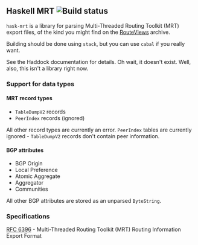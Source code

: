 ## Haskell MRT ![Build status](https://travis-ci.org/codebje/hask-mrt.svg)

`hask-mrt` is a library for parsing Multi-Threaded Routing Toolkit (MRT) export
files, of the kind you might find on the [RouteViews][RV] archive.

Building should be done using `stack`, but you can use `cabal` if you really
want.

See the Haddock documentation for details.  Oh wait, it doesn't exist.  Well,
also, this isn't a library right now.

### Support for data types

#### MRT record types

 - `TableDumpV2` records
 - `PeerIndex` records (ignored)

All other record types are currently an error.  `PeerIndex` tables are currently
ignored - `TableDumpV2` records don't contain peer information.

#### BGP attributes

 - BGP Origin
 - Local Preference
 - Atomic Aggregate
 - Aggregator
 - Communities

All other BGP attributes are stored as an unparsed `ByteString`.

### Specifications

[RFC 6396] - Multi-Threaded Routing Toolkit (MRT) Routing Information Export Format


[RFC 6396]: https://tools.ietf.org/html/rfc6396
[RV]: http://routeviews.org/
